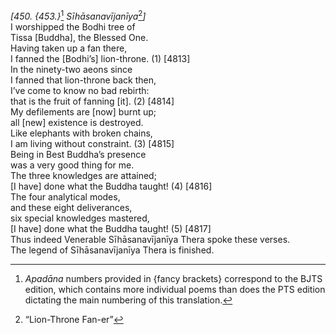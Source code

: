 *\[450. {453.}*[^1] *Sīhāsanavījanīya*[^2]*\]*  
I worshipped the Bodhi tree of  
Tissa \[Buddha\], the Blessed One.  
Having taken up a fan there,  
I fanned the \[Bodhi’s\] lion-throne. (1) \[4813\]  
In the ninety-two aeons since  
I fanned that lion-throne back then,  
I’ve come to know no bad rebirth:  
that is the fruit of fanning \[it\]. (2) \[4814\]  
My defilements are \[now\] burnt up;  
all \[new\] existence is destroyed.  
Like elephants with broken chains,  
I am living without constraint. (3) \[4815\]  
Being in Best Buddha’s presence  
was a very good thing for me.  
The three knowledges are attained;  
\[I have\] done what the Buddha taught! (4) \[4816\]  
The four analytical modes,  
and these eight deliverances,  
six special knowledges mastered,  
\[I have\] done what the Buddha taught! (5) \[4817\]  
Thus indeed Venerable Sīhāsanavījanīya Thera spoke these verses.  
The legend of Sīhāsanavījanīya Thera is finished.  
[^1]: *Apadāna* numbers provided in {fancy brackets} correspond to the
    BJTS edition, which contains more individual poems than does the PTS
    edition dictating the main numbering of this translation.  
[^2]: “Lion-Throne Fan-er”
